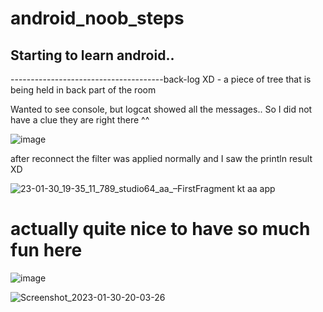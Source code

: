 # android_noob_steps

## Starting to learn android..

--------------------------------------back-log XD - a piece of tree that is being held in back part of the room

Wanted to see console, but logcat showed all the messages..
So I did not have a clue they are right there ^^

![image](https://user-images.githubusercontent.com/85872382/215555013-ef1b00e3-1ac5-4520-8e5a-27ddf8fdf6e3.png)

after reconnect the filter was applied normally and I saw the println result XD

![23-01-30_19-35_11_789_studio64_aa_–_FirstFragment kt_ aa app](https://user-images.githubusercontent.com/85872382/215555146-3777fede-3af8-47fe-a629-984e94218f0c.png)


# actually quite nice to have so much **fun** here
![image](https://user-images.githubusercontent.com/85872382/215559076-2a86dd35-3c87-4ae6-adcf-d3f1e2ad8799.png)

![Screenshot_2023-01-30-20-03-26](https://user-images.githubusercontent.com/85872382/215559214-e6be3384-42fa-4d52-ab6c-74366aac9713.png)
